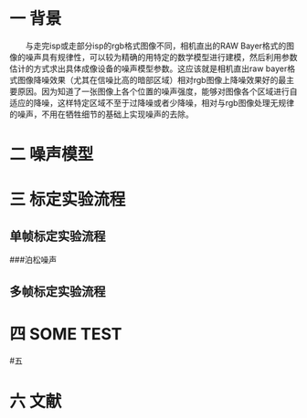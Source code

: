 一 **背景**  
========  
&ensp;&ensp;&ensp;&ensp;与走完isp或走部分isp的rgb格式图像不同，相机直出的RAW Bayer格式的图像的噪声具有规律性，可以较为精确的用特定的数学模型进行建模，然后利用参数估计的方式求出具体成像设备的噪声模型参数。这应该就是相机直出raw bayer格式图像降噪效果（尤其在信噪比高的暗部区域）相对rgb图像上降噪效果好的最主要原因。因为知道了一张图像上各个位置的噪声强度，能够对图像各个区域进行自适应的降噪，这样特定区域不至于过降噪或者少降噪，相对与rgb图像处理无规律的噪声，不用在牺牲细节的基础上实现噪声的去除。

二 **噪声模型**
========


三 **标定实验流程**    
========

单帧标定实验流程
------------
###泊松噪声


多帧标定实验流程
------------
四 **SOME TEST**
======

#五



六 **文献**
======
<!--stackedit_data:
eyJoaXN0b3J5IjpbMjEzMTQ0OTg4MCwtNzk0NTk0ODU2XX0=
-->